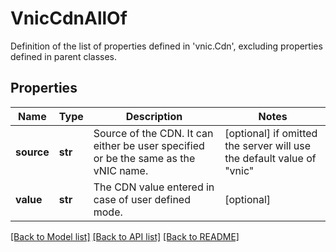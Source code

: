 # VnicCdnAllOf

Definition of the list of properties defined in 'vnic.Cdn', excluding properties defined in parent classes.
## Properties
Name | Type | Description | Notes
------------ | ------------- | ------------- | -------------
**source** | **str** | Source of the CDN. It can either be user specified or be the same as the vNIC name. | [optional]  if omitted the server will use the default value of "vnic"
**value** | **str** | The CDN value entered in case of user defined mode. | [optional] 

[[Back to Model list]](../README.md#documentation-for-models) [[Back to API list]](../README.md#documentation-for-api-endpoints) [[Back to README]](../README.md)


